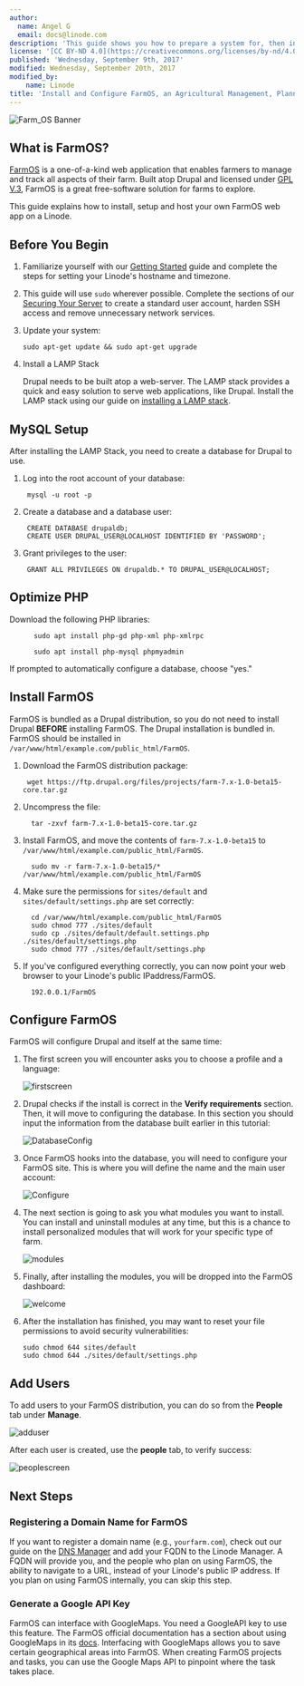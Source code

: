 ```yaml
---
author:
  name: Angel G
  email: docs@linode.com
description: 'This guide shows you how to prepare a system for, then install and set up the agribusiness management web app, FarmOS.'
license: '[CC BY-ND 4.0](https://creativecommons.org/licenses/by-nd/4.0)'
published: 'Wednesday, September 9th, 2017'
modified: Wednesday, September 20th, 2017
modified_by:
    name: Linode
title: 'Install and Configure FarmOS, an Agricultural Management, Planning and Record-Keeping Web App'
---
```


![Farm_OS Banner](/content/assets/FarmOS.png)

## What is FarmOS?

[FarmOS](http://farmos.org/) is a one-of-a-kind web application that enables farmers to manage and track all aspects of their farm. Built atop Drupal and licensed under [GPL V.3](https://www.gnu.org/licenses/gpl-3.0.en.html), FarmOS is a great free-software solution for farms to explore.

This guide explains how to install, setup and host your own FarmOS web app on a Linode.


## Before You Begin

1.  Familiarize yourself with our [Getting Started](/content/getting-started) guide and complete the steps for setting your Linode's hostname and timezone.

2.  This guide will use `sudo` wherever possible. Complete the sections of our [Securing Your Server](/content/security/securing-your-server) to create a standard user account, harden SSH access and remove unnecessary network services.

3.  Update your system:

        sudo apt-get update && sudo apt-get upgrade


4. Install a LAMP Stack

   Drupal needs to be built atop a web-server. The LAMP stack provides a quick and easy solution to serve web applications, like Drupal. Install the LAMP stack using our guide on [installing a LAMP stack](https://www.linode.com/content/web-servers/lamp/install-lamp-stack-on-ubuntu-16-04).


## MySQL Setup

After installing the LAMP Stack, you need to create a database for Drupal to use.

1. Log into the root account of your database:

        mysql -u root -p

2. Create a database and a database user:

        CREATE DATABASE drupaldb;
        CREATE USER DRUPAL_USER@LOCALHOST IDENTIFIED BY 'PASSWORD';

3. Grant privileges to the user:

        GRANT ALL PRIVILEGES ON drupaldb.* TO DRUPAL_USER@LOCALHOST;

## Optimize PHP

Download the following PHP libraries:

          sudo apt install php-gd php-xml php-xmlrpc

          sudo apt install php-mysql phpmyadmin

If prompted to automatically configure a database, choose "yes."


## Install FarmOS

FarmOS is bundled as a Drupal distribution, so you do not need to install Drupal **BEFORE** installing FarmOS. The Drupal installation is bundled in. FarmOS should be installed in `/var/www/html/example.com/public_html/FarmOS`.

1. Download the FarmOS distribution package:

        wget https://ftp.drupal.org/files/projects/farm-7.x-1.0-beta15-core.tar.gz

2. Uncompress the file:

         tar -zxvf farm-7.x-1.0-beta15-core.tar.gz

3. Install FarmOS, and move the contents of `farm-7.x-1.0-beta15` to `/var/www/html/example.com/public_html/FarmOS`.

         sudo mv -r farm-7.x-1.0-beta15/*  /var/www/html/example.com/public_html/FarmOS

4. Make sure the permissions for `sites/default` and `sites/default/settings.php` are set correctly:

         cd /var/www/html/example.com/public_html/FarmOS
         sudo chmod 777 ./sites/default
         sudo cp ./sites/default/default.settings.php ./sites/default/settings.php
         sudo chmod 777 ./sites/default/settings.php

5. If you've configured everything correctly, you can now point your web browser to your Linode's public IPaddress/FarmOS.

         192.0.0.1/FarmOS

## Configure FarmOS

FarmOS will configure Drupal and itself at the same time:

1. The first screen you will encounter asks you to choose a profile and a language:

    ![firstscreen](/content/assets/FarmOS/firstscreen.png)

2. Drupal checks if the install is correct in the **Verify requirements** section. Then, it will move to configuring the database. In this section you should input the information from the database built earlier in this tutorial:

    ![DatabaseConfig](/content/assets/FarmOS/second.png)

3. Once FarmOS hooks into the database, you will need to configure your FarmOS site. This is where you will define the name and the main user account:

    ![Configure](/content/assets/FarmOS/configure.png)

4. The next section is going to ask you what modules you want to install. You can install and uninstall modules at any time, but this is a chance to install personalized modules that will work for your specific type of farm.

    ![modules](/content/assets/FarmOS/modules.png)

5. Finally, after installing the modules, you will be dropped into the FarmOS dashboard:

    ![welcome](/content/assets/FarmOS/welcome.png)

6. After the installation has finished, you may want to reset your file permissions to avoid security vulnerabilities:

       sudo chmod 644 sites/default
       sudo chmod 644 ./sites/default/settings.php


## Add Users
To add users to your FarmOS distribution, you can do so from the **People** tab under **Manage**.

   ![adduser](/content/assets/FarmOS/Adduser.png)


After each user is created, use the **people** tab, to verify success:

![peoplescreen](/content/assets/FarmOS/peoplescreen.png)

## Next Steps

### Registering a Domain Name for FarmOS
If you want to register a domain name (e.g., `yourfarm.com`), check out our guide on the [DNS Manager](https://www.linode.com/content/networking/dns/dns-manager-overview) and add your FQDN to the Linode Manager. A FQDN will provide you, and the people who plan on using FarmOS, the ability to navigate to a URL, instead of your Linode's public IP address. If you plan on using FarmOS internally, you can skip this step.


### Generate a Google API Key
FarmOS can interface with GoogleMaps. You need a GoogleAPI key to use this feature. The FarmOS official documentation has a section about using GoogleMaps in its [docs](http://farmos.org/hosting/googlemaps/). Interfacing with GoogleMaps allows you to save certain geographical areas into FarmOS. When creating FarmOS projects and tasks, you can use the Google Maps API to pinpoint where the task takes place.




